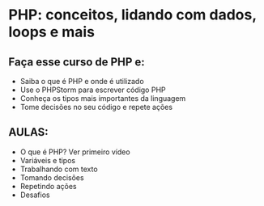 # PHP: conceitos, lidando com dados, loops e mais

## Faça esse curso de PHP e:

- Saiba o que é PHP e onde é utilizado
- Use o PHPStorm para escrever código PHP
- Conheça os tipos mais importantes da linguagem
- Tome decisões no seu código e repete ações

## AULAS:

- O que é PHP? Ver primeiro vídeo
- Variáveis e tipos
- Trabalhando com texto
- Tomando decisões
- Repetindo ações
- Desafios